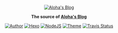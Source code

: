 <p align="center">
  <a href="https://a1ooha.github.io">
    <img alt="Aloha's Blog" src="https://cdn.jsdelivr.net/gh/a1ooha/a1ooha.github.io/img/whale.png">
  </a>
</p>
<p align="center">
  <strong>The source of <a href="https://a1ooha.github.io">Aloha's Blog</a></strong>
</p>
<p align="center">
  <a href="https://a1ooha.github.io"><img alt="Author" src="https://img.shields.io/badge/author-Aloha-459b9d.svg?style=flat-square"></a>
  <a href="https://hexo.io"><img alt="Hexo" src="https://img.shields.io/badge/hexo-3.2.0-0e83cd.svg?style=flat-square"></a>
  <a href="https://nodejs.org"><img alt="NodeJS" src="https://img.shields.io/badge/node-LTS-43853d.svg?style=flat-square"></a>
  <a href="https://material.viosey.com"><img alt="Theme" src="https://img.shields.io/badge/theme-material-red.svg?style=flat-square"></a>
  <a href="https://travis-ci.org/a1ooha/a1ooha.github.io"><img alt="Travis Status" src="https://img.shields.io/travis/a1ooha/a1ooha.github.io/raw.svg?style=flat-square"></a>
</p>
